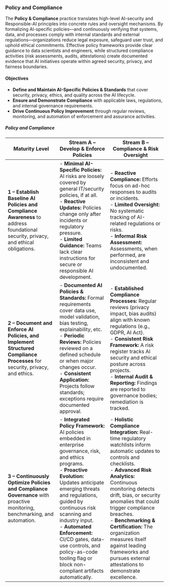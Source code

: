 ### Policy and Compliance  

The **Policy & Compliance** practice translates high-level AI-security and Responsible-AI principles into concrete rules and oversight mechanisms. By formalizing AI-specific policies—and continuously verifying that systems, data, and processes comply with internal standards and external regulations—organizations reduce legal exposure, safeguard user trust, and uphold ethical commitments. Effective policy frameworks provide clear guidance to data scientists and engineers, while structured compliance activities (risk assessments, audits, attestations) create documented evidence that AI initiatives operate within agreed security, privacy, and fairness boundaries.  

#### Objectives  

- **Define and Maintain AI-Specific Policies & Standards** that cover security, privacy, ethics, and quality across the AI lifecycle.  
- **Ensure and Demonstrate Compliance** with applicable laws, regulations, and internal governance requirements.  
- **Drive Continuous Policy Improvement** through regular reviews, monitoring, and automation of enforcement and assurance activities.  

##### Policy and Compliance  

| Maturity Level | Stream A – Develop & Enforce Policies | Stream B – Compliance & Risk Oversight |
|----------------|----------------------------------------|----------------------------------------|
| **1 – Establish Baseline AI Policies and Compliance Awareness** to address foundational security, privacy, and ethical obligations. | - **Minimal AI-Specific Policies:** AI risks are loosely covered by general IT/security policies, if at all.<br/>- **Reactive Updates:** Policies change only after incidents or regulatory pressure.<br/>- **Limited Guidance:** Teams lack clear instructions for secure or responsible AI development. | - **Reactive Compliance:** Efforts focus on ad-hoc responses to audits or incidents.<br/>- **Limited Oversight:** No systematic tracking of AI-related regulations or risks.<br/>- **Informal Risk Assessment:** Assessments, when performed, are inconsistent and undocumented. |
| **2 – Document and Enforce AI Policies, and Implement Structured Compliance Processes** for security, privacy, and ethics. | - **Documented AI Policies & Standards:** Formal requirements cover data use, model validation, bias testing, explainability, etc.<br/>- **Periodic Reviews:** Policies reviewed on a defined schedule or when major changes occur.<br/>- **Consistent Application:** Projects follow standards; exceptions require documented approval. | - **Established Compliance Processes:** Regular reviews (privacy impact, bias audits) align with known regulations (e.g., GDPR, AI Act).<br/>- **Consistent Risk Framework:** A risk register tracks AI security and ethical posture across projects.<br/>- **Internal Audit & Reporting:** Findings are reported to governance bodies; remediation is tracked. |
| **3 – Continuously Optimize Policies and Compliance Governance** with proactive monitoring, benchmarking, and automation. | - **Integrated Policy Framework:** AI policies embedded in enterprise governance, risk, and ethics programs.<br/>- **Proactive Evolution:** Updates anticipate emerging threats and regulations, guided by continuous risk scanning and industry input.<br/>- **Automated Enforcement:** CI/CD gates, data-use controls, and policy-as-code tooling flag or block non-compliant artifacts automatically. | - **Holistic Compliance Integration:** Real-time regulatory watchlists inform automatic updates to controls and checklists.<br/>- **Advanced Risk Analytics:** Continuous monitoring detects drift, bias, or security anomalies that could trigger compliance breaches.<br/>- **Benchmarking & Certification:** The organization measures itself against leading frameworks and pursues external attestations to demonstrate excellence. |

